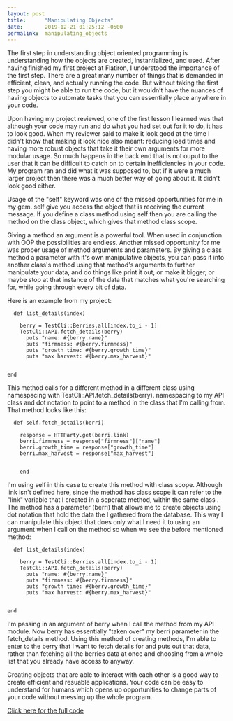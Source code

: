 ```yaml
---
layout: post
title:      "Manipulating Objects"
date:       2019-12-21 01:25:12 -0500
permalink:  manipulating_objects
---
```



The first step in understanding object oriented programming is understanding how the objects are created, instantialized, and used. After having finished my first project at Flatiron, I understood the importance of the first step. There are a great many number of things that is demanded in efficient, clean, and actually running the code. But without taking the first step you might be able to run the code, but it wouldn’t have the nuances of having objects to automate tasks that you can essentially place anywhere in your code.

Upon having my project reviewed, one of the first lesson I learned was that although your code may run and do what you had set out for it to do, it has to look good. When my reviewer said to make it look good at the time I didn't know that making it look nice also meant: reducing load times and having more robust objects that take it their own arguments for more modular usage. So much happens in the back end that is not ouput to the user that it can be difficult to catch on to certain inefficiencies in your code. My program ran and did what it was supposed to, but if it were a much larger project then there was a much better way of going about it. It didn't look good either.

Usage of the "self" keyword was one of the missed opportunities for me in my gem. self give you access the object that is receiving the current message. If you define a class method using self then you are calling the method on the class object, which gives that method class scope.

Giving a method an argument is a powerful tool. When used in conjunction with OOP the possibilities are endless. Another missed opportunity for me was proper usage of method arguments and parameters. By giving a class method a parameter with it's own manipulative objects, you can pass it into another class's method using that method's arguments to further manipulate your data, and do things like print it out, or make it bigger, or maybe stop at that instance of the data that matches what you're searching for, while going through every bit of data. 

Here is an example from my project:




```
  def list_details(index)
    
    berry = TestCli::Berries.all[index.to_i - 1]
    TestCli::API.fetch_details(berry)
      puts "name: #{berry.name}"
      puts "firmness: #{berry.firmness}"
      puts "growth time: #{berry.growth_time}"
      puts "max harvest: #{berry.max_harvest}"
  
    
end
```


This method calls for a different method in a different class using namespacing with TestCli::API.fetch_details(berry). namespacing to my API class and dot notation to point to a method in the class that I'm calling from. That method looks like this:


```
  def self.fetch_details(berri)
    
    response = HTTParty.get(berri.link)
    berri.firmness = response["firmness"]["name"]
    berri.growth_time = response["growth_time"]
    berri.max_harvest = response["max_harvest"]
    
      
    end
```

I'm using self in this case to create this method with class scope. Although link isn't defined here, since the method has class scope it can refer to the "link" variable that I created in a seperate method, within the same class . The method has a parameter (berri) that allows me to create objects using dot notation that hold the data the I gathered from the database. This way I can manipulate this object that does only what I need it to using an argument when I call on the method so when we see the before mentioned method:


```
  def list_details(index)
    
    berry = TestCli::Berries.all[index.to_i - 1]
    TestCli::API.fetch_details(berry)
      puts "name: #{berry.name}"
      puts "firmness: #{berry.firmness}"
      puts "growth time: #{berry.growth_time}"
      puts "max harvest: #{berry.max_harvest}"
  
    
end
```

I'm passing in an argument of berry when I call the method from my API module. Now berry has essentially "taken over" my berri parameter in the fetch_details method. Using this method of creating methods, I'm able to enter to the berry that I want to fetch details for and puts out that data, rather than fetching all the berries data at once and choosing from a whole list that you already have access to anyway. 

Creating objects that are able to interact with each other is a good way to create efficient and resuable applications. Your code can be easy to understand for humans which opens up opportunities to change parts of your code without messing up the whole program. 

[Click here for the full code](https://github.com/KingLeotheCat/test_cli/tree/testing)





